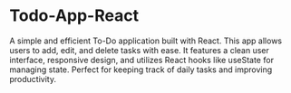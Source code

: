 # Todo-App-React
A simple and efficient To-Do application built with React. This app allows users to add, edit, and delete tasks with ease. It features a clean user interface, responsive design, and utilizes React hooks like useState for managing state. Perfect for keeping track of daily tasks and improving productivity.

